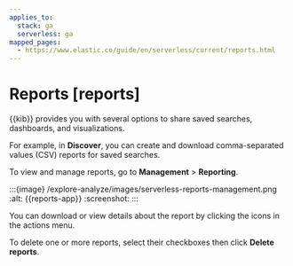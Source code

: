 ```yaml
---
applies_to:
  stack: ga
  serverless: ga
mapped_pages:
  - https://www.elastic.co/guide/en/serverless/current/reports.html
---
```


# Reports [reports]

{{kib}} provides you with several options to share saved searches, dashboards, and visualizations.

For example, in **Discover**, you can create and download comma-separated values (CSV) reports for saved searches.

To view and manage reports, go to **Management** > **Reporting**.

:::{image} /explore-analyze/images/serverless-reports-management.png
:alt: {{reports-app}}
:screenshot:
:::

You can download or view details about the report by clicking the icons in the actions menu.

To delete one or more reports, select their checkboxes then click **Delete reports**.
